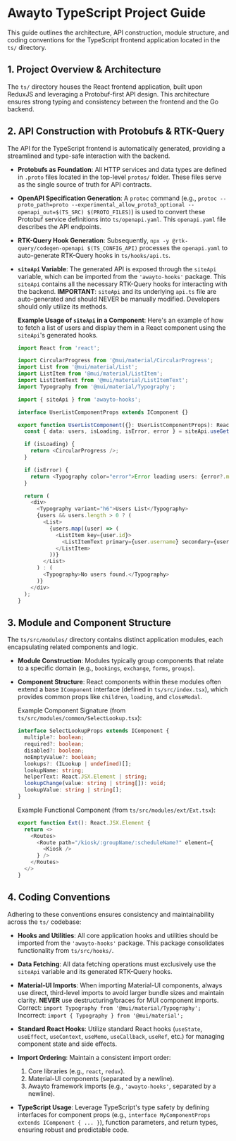 # Awayto TypeScript Project Guide

This guide outlines the architecture, API construction, module structure, and coding conventions for the TypeScript frontend application located in the `ts/` directory.

## 1. Project Overview & Architecture

The `ts/` directory houses the React frontend application, built upon ReduxJS and leveraging a Protobuf-first API design. This architecture ensures strong typing and consistency between the frontend and the Go backend.

## 2. API Construction with Protobufs & RTK-Query

The API for the TypeScript frontend is automatically generated, providing a streamlined and type-safe interaction with the backend.

- **Protobufs as Foundation**: All HTTP services and data types are defined in `.proto` files located in the top-level `protos/` folder. These files serve as the single source of truth for API contracts.

- **OpenAPI Specification Generation**: A `protoc` command (e.g., `protoc --proto_path=proto --experimental_allow_proto3_optional --openapi_out=$(TS_SRC) $(PROTO_FILES)`) is used to convert these Protobuf service definitions into `ts/openapi.yaml`. This `openapi.yaml` file describes the API endpoints.

- **RTK-Query Hook Generation**: Subsequently, `npx -y @rtk-query/codegen-openapi $(TS_CONFIG_API)` processes the `openapi.yaml` to auto-generate RTK-Query hooks in `ts/hooks/api.ts`.

- **`siteApi` Variable**: The generated API is exposed through the `siteApi` variable, which can be imported from the `'awayto-hooks'` package. This `siteApi` contains all the necessary RTK-Query hooks for interacting with the backend.
  **IMPORTANT**: `siteApi` and its underlying `api.ts` file are auto-generated and should NEVER be manually modified. Developers should only utilize its methods.

  **Example Usage of `siteApi` in a Component**:
  Here's an example of how to fetch a list of users and display them in a React component using the `siteApi`'s generated hooks.

  ```typescript
  import React from 'react';

  import CircularProgress from '@mui/material/CircularProgress';
  import List from '@mui/material/List';
  import ListItem from '@mui/material/ListItem';
  import ListItemText from '@mui/material/ListItemText';
  import Typography from '@mui/material/Typography';

  import { siteApi } from 'awayto-hooks';

  interface UserListComponentProps extends IComponent {}

  export function UserListComponent({}: UserListComponentProps): React.JSX.Element {
    const { data: users, isLoading, isError, error } = siteApi.useGetUsersQuery({});

    if (isLoading) {
      return <CircularProgress />;
    }

    if (isError) {
      return <Typography color="error">Error loading users: {error?.message || 'Unknown error'}</Typography>;
    }

    return (
      <div>
        <Typography variant="h6">Users List</Typography>
        {users && users.length > 0 ? (
          <List>
            {users.map((user) => (
              <ListItem key={user.id}>
                <ListItemText primary={user.username} secondary={user.email} />
              </ListItem>
            ))}
          </List>
        ) : (
          <Typography>No users found.</Typography>
        )}
      </div>
    );
  }
  ```

## 3. Module and Component Structure

The `ts/src/modules/` directory contains distinct application modules, each encapsulating related components and logic.

- **Module Construction**: Modules typically group components that relate to a specific domain (e.g., `bookings`, `exchange`, `forms`, `groups`).

- **Component Structure**: React components within these modules often extend a base `IComponent` interface (defined in `ts/src/index.tsx`), which provides common props like `children`, `loading`, and `closeModal`.

  Example Component Signature (from `ts/src/modules/common/SelectLookup.tsx`):
  ```typescript
  interface SelectLookupProps extends IComponent {
    multiple?: boolean;
    required?: boolean;
    disabled?: boolean;
    noEmptyValue?: boolean;
    lookups?: (ILookup | undefined)[];
    lookupName: string;
    helperText: React.JSX.Element | string;
    lookupChange(value: string | string[]): void;
    lookupValue: string | string[];
  }
  ```

  Example Functional Component (from `ts/src/modules/ext/Ext.tsx`):
  ```typescript
  export function Ext(): React.JSX.Element {
    return <>
      <Routes>
        <Route path="/kiosk/:groupName/:scheduleName?" element={
          <Kiosk />
        } />
      </Routes>
    </>
  }
  ```

## 4. Coding Conventions

Adhering to these conventions ensures consistency and maintainability across the `ts/` codebase:

- **Hooks and Utilities**: All core application hooks and utilities should be imported from the `'awayto-hooks'` package. This package consolidates functionality from `ts/src/hooks/`.

- **Data Fetching**: All data fetching operations must exclusively use the `siteApi` variable and its generated RTK-Query hooks.

- **Material-UI Imports**: When importing Material-UI components, always use direct, third-level imports to avoid larger bundle sizes and maintain clarity.
  **NEVER** use destructuring/braces for MUI component imports.
  Correct: `import Typography from '@mui/material/Typography';`
  Incorrect: `import { Typography } from '@mui/material';`

- **Standard React Hooks**: Utilize standard React hooks (`useState`, `useEffect`, `useContext`, `useMemo`, `useCallback`, `useRef`, etc.) for managing component state and side effects.

- **Import Ordering**: Maintain a consistent import order:
  1.  Core libraries (e.g., `react`, `redux`).
  2.  Material-UI components (separated by a newline).
  3.  Awayto framework imports (e.g., `'awayto-hooks'`, separated by a newline).

- **TypeScript Usage**: Leverage TypeScript's type safety by defining interfaces for component props (e.g., `interface MyComponentProps extends IComponent { ... }`), function parameters, and return types, ensuring robust and predictable code.
